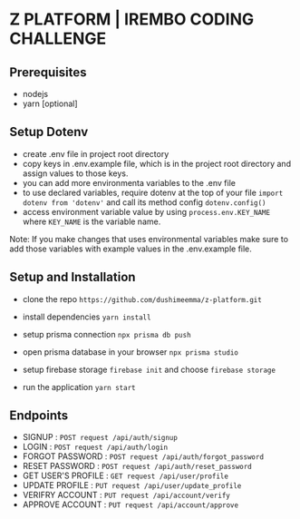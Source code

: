 # Z PLATFORM | IREMBO CODING CHALLENGE

## Prerequisites

- nodejs
- yarn [optional]

## Setup Dotenv

- create .env file in project root directory
- copy keys in .env.example file, which is in the project root directory and assign values to those keys.
- you can add more environmenta variables to the .env file
- to use declared variables, require dotenv at the top of your file `import dotenv from 'dotenv'` and call its method config `dotenv.config()`
- access environment variable value by using `process.env.KEY_NAME` where `KEY_NAME` is the variable name.

Note: If you make changes that uses environmental variables make sure to add those variables with example values in the .env.example file.

## Setup and Installation

- clone the repo `https://github.com/dushimeemma/z-platform.git`

- install dependencies `yarn install`

- setup prisma connection `npx prisma db push`

- open prisma database in your browser `npx prisma studio`

- setup firebase storage `firebase init` and choose `firebase storage`

- run the application `yarn start`

## Endpoints

- SIGNUP : `POST request /api/auth/signup`
- LOGIN : `POST request /api/auth/login`
- FORGOT PASSWORD : `POST request /api/auth/forgot_password`
- RESET PASSWORD : `POST request /api/auth/reset_password`
- GET USER'S PROFILE : `GET request /api/user/profile`
- UPDATE PROFILE : `PUT request /api/user/update_profile`
- VERIFRY ACCOUNT : `PUT request /api/account/verify`
- APPROVE ACCOUNT : `PUT request /api/account/approve`
